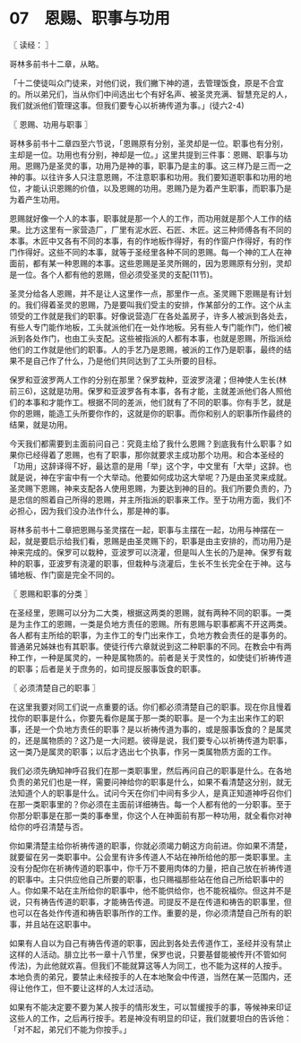 # 07　恩赐、职事与功用



〖 读经： 〗

哥林多前书十二章，从略。

「十二使徒叫众门徒来，对他们说，我们撇下神的道，去管理饭食，原是不合宜的。所以弟兄们，当从你们中间选出七个有好名声、被圣灵充满、智慧充足的人，我们就派他们管理这事。但我们要专心以祈祷传道为事。」(徒六2-4)



〖 恩赐、功用与职事 〗

哥林多前书十二章四至六节说，「恩赐原有分别，圣灵却是一位。职事也有分别，主却是一位。功用也有分别，神却是一位。」这里共提到三件事：恩赐、职事与功用。恩赐乃是圣灵的事，功用乃是神的事，职事乃是主的事。这三样乃是三而一之神的事。以往许多人只注意恩赐，不注意职事和功用。我们要知道职事和功用的地位，才能认识恩赐的价值，以及恩赐的功用。恩赐乃是为着产生职事，而职事乃是为着产生功用。

恩赐就好像一个人的本事，职事就是那一个人的工作，而功用就是那个人工作的结果。比方这里有一家营造厂，厂里有泥水匠、石匠、木匠。这三种师傅各有不同的本事。木匠中又各有不同的本事，有的作地板作得好，有的作窗户作得好，有的作门作得好。这些不同的本事，就等于圣经里各种不同的恩赐。每一个神的工人在神面前，都有某一种恩赐的本事。这些恩赐是圣灵所赐的，因为恩赐原有分别，灵却是一位。各个人都有他的恩赐，但必须受圣灵的支配(11节)。

圣灵分给各人恩赐，并不是让人这里作一点，那里作一点。圣灵赐下恩赐是有计划的。我们得着圣灵的恩赐，乃是要叫我们受主的安排，作某部分的工作。这个从主领受的工作就是我们的职事。好像说营造厂在各处盖房子，许多人被派到各处去，有些人专门能作地板，工头就派他们在一处作地板。另有些人专门能作门，他们被派到各处作门，也由工头支配。这些被指派的人都有本事，也就是恩赐，所指派给他们的工作就是他们的职事。人的手艺乃是恩赐，被派的工作乃是职事，最终的结果不是自己作了什么，乃是他们共同达到了工头所要的目标。

保罗和亚波罗两人工作的分别在那里？保罗栽种，亚波罗浇灌；但神使人生长(林前三6)，这就是功用。保罗和亚波罗各有本事，各有才能，主就差派他们各人照他们的本事和才能作工。根据不同的差派，他们就有了不同的职事。你有手艺，就是你的恩赐，能造工头所要你作的，这就是你的职事。而你和别人的职事所作最终的结果，就是功用。

今天我们都需要到主面前问自己：究竟主给了我什么恩赐？到底我有什么职事？如果你已经得着了恩赐，也有了职事，那你就要求主成功那个功用。和合本圣经的「功用」这辞译得不好，最达意的是用「举」这个字，中文里有「大举」这辞。也就是说，神在宇宙中有一个大举动。他要如何成功这大举呢？乃是由圣灵来成就。圣灵赐下恩赐，神来支配各人使用恩赐，为要达到神的目的。我们所要负责的，乃是忠信的照着自己所得的恩赐，并主所指派的职事来工作。至于功用方面，我们不必担心，因为我们没办法作什么，那是神的事。

哥林多前书十二章把恩赐与圣灵摆在一起，职事与主摆在一起，功用与神摆在一起，就是要启示给我们看，恩赐是由圣灵赐下的，职事是由主安排的，而功用乃是神来完成的。保罗可以栽种，亚波罗可以浇灌，但是叫人生长的乃是神。保罗有栽种的职事，亚波罗有浇灌的职事，但栽种与浇灌后，生长不生长完全在于神。这与铺地板、作门窗是完全不同的。



〖 恩赐和职事的分类 〗

在圣经里，恩赐可以分为二大类，根据这两类的恩赐，就有两种不同的职事。一类是为主作工的恩赐，一类是负地方责任的恩赐。所有恩赐与职事都离不开这两类。各人都有主所给的职事，为主作工的专门出来作工，负地方教会责任的是事务的。普通弟兄姊妹也有其职事。使徒行传六章就说到这二种职事的不同。在教会中有两种工作，一种是属灵的，一种是属物质的。前者是关于灵性的，如使徒们祈祷传道的职事；后者是关于庶务的，如司提反服事饭食的职事。



〖 必须清楚自己的职事 〗

在这里我要对同工们说一点重要的话。你们都必须清楚自己的职事。现在你且慢着找你的职事是什么，你要先看你是属于那一类的职事。是一个为主出来作工的职事，还是一个负地方责任的职事？是以祈祷传道为事的，或是服事饭食的？是属灵的，还是属物质的？这乃是一大问题。彼得是说，我们要专心以祈祷传道为职事，这一类乃是属灵的职事；以后才选出七个执事，作另一类属物质方面的工作。

我们必须先确知神呼召我们在那一类职事里，然后再问自己的职事是什么。在各地负责的弟兄们也是一样，需要问神给你的职事是什么，如果不看清楚这分别，就无法知道个人的职事是什么。试问今天在你们中间有多少人，是真正知道神呼召你们在那一类职事里的？你必须在主面前详细祷告。每一个人都有他的一分职事。至于你那分职事是在那一类的事奉里，你这个人在神面前有那一种功用，就全看你对神给你的呼召清楚与否。

你如果清楚主给你祈祷传道的职事，你就必须竭力朝这方向前进。你如果不清楚，就要留在另一类职事中。公会里有许多传道人不站在神所给他的那一类职事里。主没有分配你在祈祷传道的职事中，你千万不要用肉体的力量，把自己放在祈祷传道的职事中。主只供应他自己所要的职事，也只赐福那些站在他自己所给职事中的人。你如果不站在主所给你的职事中，他不能供给你，也不能祝福你。但这并不是说，只有祷告传道的职事，才能祷告传道。司提反不是在传道和祷告的职事里，但也可以在各处作传道和祷告职事所作的工作。重要的是，你必须清楚自己所有的职事，并且站在这职事中。

如果有人自以为自己有祷告传道的职事，因此到各处去传道作工，圣经并没有禁止这样的人活动。腓立比书一章十八节里，保罗也说，只要基督能被传开(不管如何传法)，为此他就欢喜。但我们不能就算这等人为同工，也不能为这样的人按手。本地负责的弟兄，要禁止未经按手的人在本地聚会中传道，当然在某一范围内，还得让他作工，但不要让这样的人太过活动。

如果有不能决定要不要为某人按手的情形发生，可以暂缓按手的事，等候神来印证这些人的工作，之后再行按手。若是神没有明显的印证，我们就要坦白的告诉他：「对不起，弟兄们不能为你按手。」

